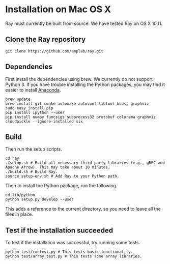 # Installation on Mac OS X

Ray must currently be built from source. We have tested Ray on OS X 10.11.

## Clone the Ray repository

```
git clone https://github.com/amplab/ray.git
```

## Dependencies

First install the dependencies using brew. We currently do not support Python 3.
If you have trouble installing the Python packages, you may find it easier to
install [Anaconda](https://www.continuum.io/downloads).

```
brew update
brew install git cmake automake autoconf libtool boost graphviz
sudo easy_install pip
pip install ipython --user
pip install numpy funcsigs subprocess32 protobuf colorama graphviz cloudpickle --ignore-installed six
```

## Build

Then run the setup scripts.

```
cd ray
./setup.sh # Build all necessary third party libraries (e.g., gRPC and Apache Arrow). This may take about 10 minutes.
./build.sh # Build Ray.
source setup-env.sh # Add Ray to your Python path.
```

Then to install the Python package, run the following.
```
cd lib/python
python setup.py develop --user
```
This adds a reference to the current directory, so you need to leave all the
files in place.

## Test if the installation succeeded

To test if the installation was successful, try running some tests.

```
python test/runtest.py # This tests basic functionality.
python test/array_test.py # This tests some array libraries.
```
